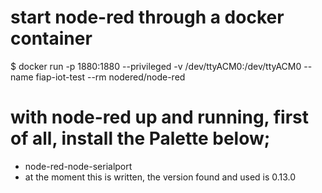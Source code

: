 # start node-red through a docker container
  $ docker run -p 1880:1880 --privileged -v /dev/ttyACM0:/dev/ttyACM0 --name fiap-iot-test --rm nodered/node-red

# with node-red up and running, first of all, install the Palette below;
  - node-red-node-serialport
  - at the moment this is written, the version found and used is 0.13.0
